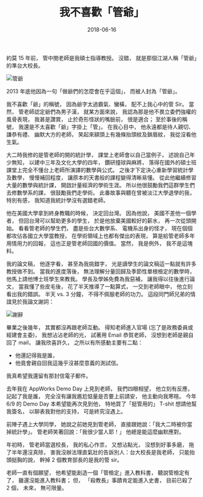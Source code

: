 ﻿---
layout: post
title: 我不喜歡「管爺」
date: 2018-06-16
category: 說
tags: []
---

約莫 15 年前，
管中閔老師是我碩士指導教授。
沒錯，
就是那個江湖人稱「管爺」的準台大校長。

![管爺](/blog/assets/images/2018/kuan.jpg "Kuan Sir")

2013 年底他因為一句「做爺們的怎麼會在乎這個」，
而被人封為「管爺」。

<!--more-->
我不喜歡「爺」的稱號，
因為爺字太過霸氣、蠻橫，
配不上我心中的管 Sir。
當然，
管老師認定爺們為男子漢，
就某方面來說，
我認為那是他不畏立委們強權的風骨表現，
我甚是讚賞，
止於奇形怪狀的嘴臉前，
很是適合；
至於事後的稱號，
我還是不太喜歡「爺」字掛上「管」。
在我心目中，
他永遠都是待人親切、 謙恭有禮、 幽默大方的老師，
笑起來額頭上有幾條抬頭紋及鎖眉紋，
我從沒看他生氣。

大二時我修的是管老師的開的統計學，
課堂上老師會以自己當例子，
述說自己年少無知，
以建中三年及文化大學的四年，
鑽研撞球與麻將，
落得在國外的碩士班課堂上完全不懂台上老師所演譯的數學與公式。
之後才下定決心重新學習統計學及數學，
慢慢補回程度，
讓原本的天書般的課程變得清晰易懂。
從此他繼續修習大量的數學與統計課，
開啟計量經濟的學術生涯。
所以他很鼓勵我們這群學生們去修數學系的課，
很鼓勵我們走學術。
此番故事與聽在曾被淡江大學退學的我，
特別有感，
我知道我統計學沒有選錯老師。

他在美國大學拿到終身教職的時候，
決定回台灣。
因為他說，
美國不差他一個學者，
但回台灣可以幫助更多的學生，
於是他放棄美國較好的薪水，
再一次從頭開始。
看看管老師的學生們，
盡是些台大數學系、 電機系出身的怪才，
現在個個都攻佔各國立大學當教授，
在學術領域上也都有傑出的表現，
算是給管老師多年用情用力的回報，
這也正是管老師回國的價值。
當然，
我是例外，
我不是這塊料。

我的論文稿，
他逐字看，
甚至為我挑錯字，
光是讀學生的論文稿這一點就有許多教授做不到。
當我的進度落後，
無法理解分量回歸及季節性單根檢定的數學時，
他馬上請他博士班學生來教我。
學長及學姊免費為我惡補，
讓我得以往後進行論文，
當我懂了些皮毛後，
花了半天推導了一點算式，
一交到老師眼中，
他立刻看出我的錯誤。
半天 vs. 3 分鐘，
不得不佩服老師的功力。
這段同門師兄弟的情誼見於我論文謝詞：

![謝辭](/blog/assets/images/2018/tks.png "論文謝辭")

畢業之後幾年，
其實都沒再跟老師互動。
得知老師進入官場 (忘了是政務委員或經建會主委)，
我想沾沾老師的光，
試著用 Email 恭賀老師，
沒想到老師是親自回了 mail，
讓我欣喜許久，
之所以有所感動主要有二點：

- 他還記得我是誰，
- 他竟會親自回我這幾乎沒甚麼意義的測試信。

我真希望我還留有那封信電子郵件。

去年我在 AppWorks Demo Day 上見到老師，
我們四眼相望，
他立刻有反應，
記起了我是誰，
完全沒有讓我尷尬惦量是否要上前請安，
他主動向我寒暄。
今年 6/9 的 Demo Day 本希望能再次見到他，
特地買了「挺管用的」 T-shit 想請他幫我簽名，
以聊表我對他的支持，
可是終究沒遇上。


前陣子遇上大學同學，
她說之前她見到管老師，
直接跟她說：「我大二時被你當掉統計學」。
管老師笑著回說：「我很少當人耶！」
他總是能這麼幽默應對。


年初時，
管老師當選校長，
我的私心作祟，
又想沾點光，
沒想到好事多磨，
拖了半年還沒真除，
害我沒辦法理直氣壯的告訴別人：台大校長是我老師，
只能抬頭挺胸的說，
幹掉 2 個教育部長的是我的管 sir。

老師一直有個願望，
他希望能創造一個「管檢定」進入教科書，
聽說管檢定有了，
雖還沒能進入教科書；
但，
「殺教長」事蹟肯定能進入史書，
目前已殺了 2 個，
未來，
無可限量。